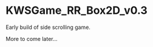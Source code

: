 KWSGame_RR_Box2D_v0.3
=====================

Early build of side scrolling game.


More to come later...
